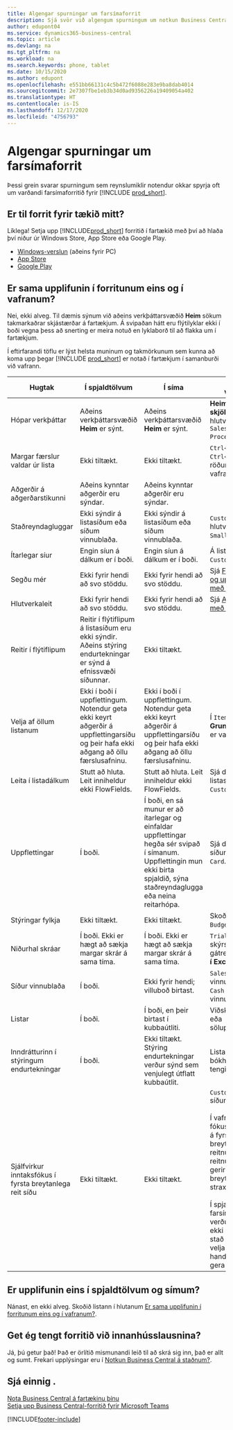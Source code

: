 ```yaml
---
title: Algengar spurningar um farsímaforrit
description: Sjá svör við algengum spurningum um notkun Business Central í símanum og spjaldtölvunni.
author: edupont04
ms.service: dynamics365-business-central
ms.topic: article
ms.devlang: na
ms.tgt_pltfrm: na
ms.workload: na
ms.search.keywords: phone, tablet
ms.date: 10/15/2020
ms.author: edupont
ms.openlocfilehash: e551bb66131c4c5b472f6088e283e9ba8dab4014
ms.sourcegitcommit: 2e7307fbe1eb3b34d0ad9356226a19409054a402
ms.translationtype: HT
ms.contentlocale: is-IS
ms.lasthandoff: 12/17/2020
ms.locfileid: "4756793"
---
```

# <a name="mobile-apps-faq"></a>Algengar spurningar um farsímaforrit

Þessi grein svarar spurningum sem reynslumiklir notendur okkar spyrja oft um varðandi farsímaforritið fyrir [!INCLUDE [prod_short](includes/prod_short.md)].  

## <a name="is-there-an-app-for-my-device"></a>Er til forrit fyrir tækið mitt?

Líklega! Setja upp [!INCLUDE[prod_short](includes/prod_short.md)] forritið í fartækið með því að hlaða því niður úr Windows Store, App Store eða Google Play.

- [Windows-verslun](https://go.microsoft.com/fwlink/?LinkId=734848) (aðeins fyrir PC)
- [App Store](https://go.microsoft.com/fwlink/?LinkId=734847)
- [Google Play](https://go.microsoft.com/fwlink/?LinkId=734849)

## <a name="is-it-the-same-experience-in-the-apps-as-in-the-browser"></a>Er sama upplifunin í forritunum eins og í vafranum?

Nei, ekki alveg. Til dæmis sýnum við aðeins verkþáttarsvæðið **Heim** sökum takmarkaðrar skjástærðar á fartækjum. Á svipaðan hátt eru flýtilyklar ekki í boði vegna þess að snerting er meira notuð en lyklaborð til að flakka um í fartækjum.

Í eftirfarandi töflu er lýst helsta muninum og takmörkunum sem kunna að koma upp þegar [!INCLUDE [prod_short](includes/prod_short.md)] er notað í fartækjum í samanburði við vafrann.

| Hugtak | Í spjaldtölvum | Í síma | Dæmi úr vafranum |
|--|--|--|--|
| Hópar verkþáttar | Aðeins verkþáttarsvæðið **Heim** er sýnt. | Aðeins verkþáttarsvæðið **Heim** er sýnt. | **Heim** og **Bókuð skjöl** í hlutverkamiðstöð `Sales Order Processor`. |  |
| Margar færslur valdar úr lista | Ekki tiltækt. | Ekki tiltækt. | `Ctrl+A` eða `Ctrl+Click` í röðum í lista í vafranum. |
| Aðgerðir á aðgerðarstikunni | Aðeins kynntar aðgerðir eru sýndar. | Aðeins kynntar aðgerðir eru sýndar. |  |
| Staðreyndagluggar | Ekki sýndir á listasíðum eða síðum vinnublaða. | Ekki sýndir á listasíðum eða síðum vinnublaða. | `Customer` listi í hlutverkamiðstöð `Small Business`. |
| Ítarlegar síur | Engin síun á dálkum er í boði. | Engin síun á dálkum er í boði. | Á listasíðunni `Customer`. |
| Segðu mér | Ekki fyrir hendi að svo stöddu. | Ekki fyrir hendi að svo stöddu. | Sjá [Finndu síður og upplýsingar með Viðmótsleit](ui-search.md). |  |
| Hlutverkaleit | Ekki fyrir hendi að svo stöddu. | Ekki fyrir hendi að svo stöddu. | Sjá [Að finna síður með hlutverkaleit](ui-role-explorer.md). |
| Reitir í flýtiflipum | Reitir í flýtiflipum á listasíðum eru ekki sýndir. Aðeins stýring endurtekningar er sýnd á efnissvæði síðunnar. | Ekki tiltækt. |  |
| Velja af öllum listanum | Ekki í boði í uppflettingum. Notendur geta ekki keyrt aðgerðir á uppflettingarsíðu og þeir hafa ekki aðgang að öllu færslusafninu. | Ekki í boði í uppflettingum. Notendur geta ekki keyrt aðgerðir á uppflettingarsíðu og þeir hafa ekki aðgang að öllu færslusafninu. | Í `Item Card` þegar **Grunnmælieining** er valin. |
| Leita í listadálkum | Stutt að hluta. Leit inniheldur ekki FlowFields. | Stutt að hluta. Leit inniheldur ekki FlowFields. | Sjá dæmi á listasíðunni `Customers`. |
| Uppflettingar | Í boði. | Í boði, en sá munur er að ítarlegar og einfaldar uppflettingar hegða sér svipað í símanum. Uppflettingin mun ekki birta spjaldið, sýna staðreyndaglugga eða neina reitarhópa. | Sjá dæmi á síðunni `Customer Card`. |
| Stýringar fylkja | Ekki tiltækt. | Ekki tiltækt. | Skoða dæmi í `G/L Budget`. |
| Niðurhal skráar | Í boði. Ekki er hægt að sækja margar skrár á sama tíma. | Í boði. Ekki er hægt að sækja margar skrár á sama tíma. | `Trial Balance`-skýrsla í gátreitnum **Prenta í Excel**. |
| Síður vinnublaða | Í boði. | Ekki fyrir hendi; villuboð birtast. | `Sales Price`-vinnublað eða `Cash Flow`-vinnublað. |
| Listar | Í boði. | Í boði, en þeir birtast í kubbaútliti. | Viðskiptamanna- eða sölupöntunarsíður. |
| Inndrátturinn í stýringum endurtekningar | Í boði. | Ekki tiltækt. Stýring endurtekningar verður sýnd sem venjulegt útflatt kubbaútlit. | Listasíður bókhaldslykla og tengiliða. |
| Sjálfvirkur inntaksfókus í fyrsta breytanlega reit síðu | Ekki tiltækt. | Ekki tiltækt. | `Customer Card` síðuna.<BR /><BR />Í vafranum verður fókusinn sjálfkrafa á fyrsta breytanlega reitnum (eins og reitnum `Name`) sem gerir kleift að breyta gildinu strax.<BR /><BR />Í spjaldtölvu- og farsímaforritum verður þessi reitur ekki í fókus; þess í stað þarf fyrst að velja reitinn handvirkt til að gera breytingar.|

## <a name="is-it-the-same-experience-on-tables-and-phones"></a>Er upplifunin eins í spjaldtölvum og símum?

Nánast, en ekki alveg. Skoðið listann í hlutanum [Er sama upplifunin í forritunum eins og í vafranum?](#is-it-the-same-experience-in-the-apps-as-in-the-browser).  

## <a name="can-i-connect-the-app-to-our-on-premises-solution"></a>Get ég tengt forritið við innanhússlausnina?

Já, þú getur það! Það er örlítið mismunandi leið til að skrá sig inn, það er allt og sumt. Frekari upplýsingar eru í [Notkun Business Central á staðnum?](install-mobile-app.md#using-business-central-on-premises).  

## <a name="see-also"></a>Sjá einnig .

[Nota Business Central á fartækinu þínu](install-mobile-app.md)  
[Setja upp Business Central-forritið fyrir Microsoft Teams](across-install-app-for-teams.md)  


[!INCLUDE[footer-include](includes/footer-banner.md)]